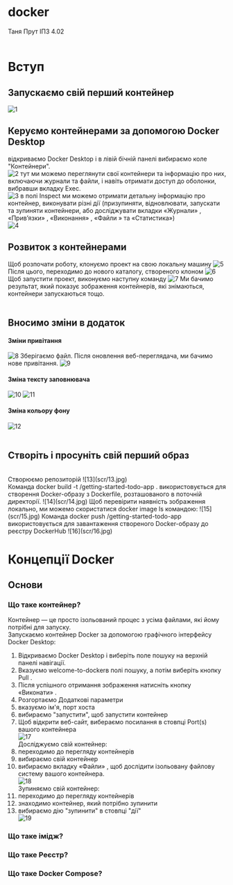 # docker
Таня Прут ІПЗ 4.02
<br>
<br>

# Вступ

## Запускаємо свій перший контейнер <br>
![1](scr/1.jpg)

## Керуємо контейнерами за допомогою Docker Desktop <br>
 відкриваємо Docker Desktop і в лівій бічній панелі вибираємо коле "Контейнери". <br>
![2](scr/2.jpg)
тут ми можемо переглянути свої контейнери та інформацію про них, включаючи журнали та файли, і навіть отримати доступ до оболонки, вибравши вкладку Exec.<br>
![3](scr/3.jpg)
в полі Inspect ми можемо отримати детальну інформацію про контейнер, виконувати різні дії (призупиняти, відновлювати, запускати та зупиняти контейнери, або досліджувати вкладки «Журнали» , «Прив’язки» , «Виконання» , «Файли » та «Статистика»)<br>
![4](scr/4.jpg)
<br>
## Розвиток з контейнерами
Щоб розпочати роботу, клонуємо проект на свою локальну машину
![5](scr/5.jpg)
Після цього, переходимо до нового каталогу, створеного клоном
![6](scr/6.jpg)
Щоб запустити проект, виконуємо наступну команду 
![7](scr/7.jpg)
Ми бачимо результат, який показує зображення контейнерів, які знімаються, контейнери запускаються тощо. 
<br>
<br>
## Вносимо зміни в додаток<br>
#### Зміни привітання<br>
![8](scr/8.jpg)
Зберігаємо файл. Після оновлення веб-переглядача, ми бачимо нове привітання. 
![9](scr/9.jpg)
#### Зміна тексту заповнювача<br>
![10](scr/10.jpg)
![11](scr/11.jpg)
#### Зміна кольору фону<br>
![12](scr/12.jpg)
<br>
<br>
## Створіть і просуніть свій перший образ
<br>
Створюємо репозиторій
![13](scr/13.jpg)
<br>
Команда docker build -t <DOCKER_USERNAME>/getting-started-todo-app . використовується для створення Docker-образу з Dockerfile, розташованого в поточній директорії. 
![14](scr/14.jpg)
Щоб перевірити наявність зображення локально, ми можемо скористатися docker image ls командою:
![15](scr/15.jpg)
Команда docker push <DOCKER_USERNAME>/getting-started-todo-app використовується для завантаження створеного Docker-образу до реєстру DockerHub 
![16](scr/16.jpg)
 
# Концепції Docker 

## Основи 
### Що таке контейнер?
Контейнер — це просто ізольований процес з усіма файлами, які йому потрібні для запуску.<br>
Запускаємо контейнер Docker за допомогою графічного інтерфейсу Docker Desktop:<br>
1. Відкриваємо Docker Desktop і виберіть поле пошуку на верхній панелі навігації.
2. Вказуємо welcome-to-dockerв полі пошуку, а потім виберіть кнопку Pull .
3. Після успішного отримання зображення натисніть кнопку «Виконати» .
4. Розгортаємо Додаткові параметри
5. вказуємо ім'я, порт хоста
6. вибираємо "запустити", щоб запустити контейнер
7. Щоб відкрити веб-сайт, вибераємо посилання в стовпці Port(s) вашого контейнера<br>
![17](scr/17.jpg)<br>
Досліджуємо свій контейнер:<br>
1. переходимо до перегляду контейнерів
2. вибираємо свій контейнер
3. вибираємо вкладку «Файли» , щоб дослідити ізольовану файлову систему вашого контейнера.<br>
![18](scr/18.jpg)<br>
Зупиняємо свій контейнер:<br>
1. переходимо до перегляду контейнерів
2. знаходимо контейнер, який потрібно зупинити
3. вибираємо дію "зупинити"  в стовпці "дії"<br>
![19](scr/19.jpg) <br>
### Що таке імідж?
### Що таке Реєстр?
### Що таке Docker Compose?
